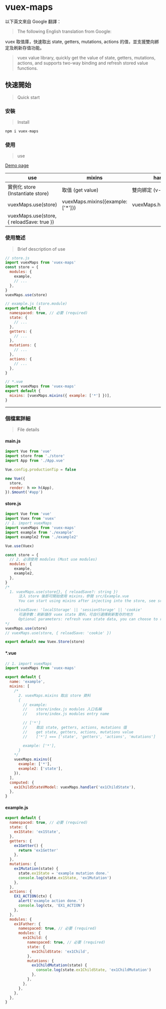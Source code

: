 # vuex-maps

以下英文來自 Google 翻譯：

> The following English translation from Google:

vuex 取值庫，快速取出 state, getters, mutations, actions 的值，並支援雙向綁定及刷新存值功能。

> vuex value library, quickly get the value of state, getters, mutations, actions, and supports two-way binding and refresh stored value functions.

## 快速開始

> Quick start

### 安裝

> Install

```javascript
npm i vuex-maps
```

### 使用

> use

[Demo page](https://yuu901688.github.io/vuex-maps/)

| use                                       | mixins                            | handler                   |
| ----------------------------------------- | --------------------------------- | ------------------------- |
| 實例化 store (Instantiate store)          | 取值 (get value)                  | 雙向綁定 (v-model)        |
| vuexMaps.use(store)                       | vuexMaps.mixins({example: ['*']}) | vuexMaps.handler('state') |
| vuexMaps.use(store, { reloadSave: true }) |                                   |                           |

### 使用簡述

> Brief description of use

```javascript
// store.js
import vuexMaps from 'vuex-maps'
const store = {
  modules: {
    example,
    // ...
  },
}
vuexMaps.use(store)

// example.js (store.module)
export default {
  namespaced: true, // 必要 (required)
  state: {
    // ...
  },
  getters: {
    // ...
  },
  mutations: {
    // ...
  },
  actions: {
    // ...
  },
}

// *.vue
import vuexMaps from 'vuex-maps'
export default {
  mixins: [vuexMaps.mixins({ example: ['*'] })],
}
```

---

### 個檔案詳細
> File details

#### main.js

```javascript
import Vue from 'vue'
import store from './store'
import App from './App.vue'

Vue.config.productionTip = false

new Vue({
  store,
  render: h => h(App),
}).$mount('#app')
```

#### store.js

```javascript
import Vue from 'vue'
import Vuex from 'vuex'
// 1. import vuexMaps
import vuexMaps from 'vuex-maps'
import example from './example'
import example2 from './example2'

Vue.use(Vuex)

const store = {
  // 2. 必須使用 modules (Must use modules)
  modules: {
    example,
    example2,
  },
}
/* 
  1. vuexMaps.use(store{}, { reloadSave?: string })
      注入 store 後即可開始使用 mixins，參閱 src/Example.vue
      You can start using mixins after injecting into the store, see src/Example.vue.

    reloadSave: 'localStorage' || 'sessionStorage' || 'cookie'
      可選參數：刷新儲存 vuex state 資料，可自行選擇刷新暫存的地方
      Optional parameters: refresh vuex state data, you can choose to refresh the temporary storage location
*/
vuexMaps.use(store)
// vuexMaps.use(store, { reloadSave: 'cookie' })

export default new Vuex.Store(store)
```

#### \*.vue

```javascript
// 1. import vuexMaps
import vuexMaps from 'vuex-maps'

export default {
  name: 'example',
  mixins: [
    /* 
      2. vuexMaps.mixins 取出 store 資料
      {
        // example: 
        //    store/index.js modules 入口名稱
        //    store/index.js modules entry name

        // ['*']
        //    取出 state, getters, actions, mutations 值
        //    get state, getters, actions, mutations value
        //    ['*'] === ['state', 'getters', 'actions', 'mutations']

        example: ['*'],
      }
    */
    vuexMaps.mixins({
      example: ['*'],
      example2: ['state'],
    }),
  ],
  computed: {
    ex1ChildStateVModel: vuexMaps.handler('ex1ChildState'),
  },
}
```

#### example.js

```javascript
export default {
  namespaced: true, // 必要 (required)
  state: {
    ex1State: 'ex1State',
  },
  getters: {
    ex1Getter() {
      return 'ex1Getter'
    },
  },
  mutations: {
    ex1Mutation(state) {
      state.ex1State = 'example mutation done.'
      console.log(state.ex1State, 'ex1Mutation')
    },
  },
  actions: {
    EX1_ACTION(ctx) {
      alert('example action done.')
      console.log(ctx, 'EX1_ACTION')
    },
  },
  modules: {
    ex1Father: {
      namespaced: true, // 必要 (required)
      modules: {
        ex1Child: {
          namespaced: true, // 必要 (required)
          state: {
            ex1ChildState: 'ex1Child',
          },
          mutations: {
            ex1ChildMutation(state) {
              console.log(state.ex1ChildState, 'ex1ChildMutation')
            },
          },
        },
      },
    },
  },
}
```

